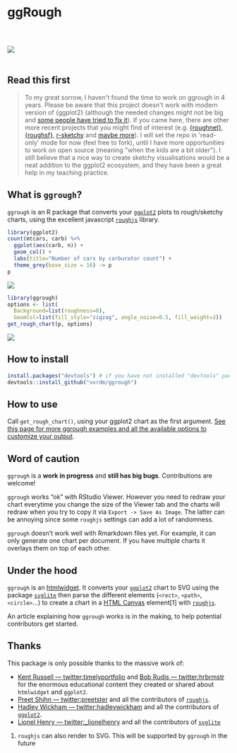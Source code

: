 ggRough
================

<!-- README.md is generated from README.Rmd. Please edit that file -->

<img style="margin:40px 0 20px 0;" src="https://raw.githubusercontent.com/xvrdm/ggrough/master/docs/reference/figures/title.png" />

## Read this first

> To my great sorrow, I haven't found the time to work on ggrough in 4 years. Please be aware that this project doesn't work with modern version of {ggplot2} (although the needed changes might not be big and [some people have tried to fix it](https://stackoverflow.com/questions/tagged/ggrough)). If you came here, there are other more recent projects that you might find of interest (e.g. [{roughnet}](https://github.com/schochastics/roughnet), [{roughsf}](https://github.com/schochastics/roughsf), [r-sketchy](https://github.com/sieste/r-sketchy) and [maybe more](https://github.com/search?q=rough+language%3Ar&type=repositories)). I will set the repo in 'read-only' mode for now (feel free to fork), until I have more opportunities to work on open source (meaning "when the kids are a bit older"). I still believe that a nice way to create sketchy visualisations would be a neat addition to the ggplot2 ecosystem, and they have been a great help in my teaching practice.

## What is `ggrough`?

`ggrough` is an R package that converts your
[`ggplot2`](http://ggplot2.tidyverse.org) plots to rough/sketchy charts,
using the excellent javascript [`roughjs`](http://roughjs.com) library.

``` r
library(ggplot2)
count(mtcars, carb) %>%
  ggplot(aes(carb, n)) +
  geom_col() + 
  labs(title="Number of cars by carburator count") + 
  theme_grey(base_size = 16) -> p 
p
```

![](README_files/figure-gfm/cars-1.png)<!-- -->

``` r
library(ggrough)
options <- list(
  Background=list(roughness=8),
  GeomCol=list(fill_style="zigzag", angle_noise=0.5, fill_weight=2))
get_rough_chart(p, options)
```

![](https://raw.githubusercontent.com/xvrdm/ggrough/master/man/figures/homepage_eg.png)

## How to install

``` r
install.packages("devtools") # if you have not installed "devtools" package
devtools::install_github("xvrdm/ggrough")
```

## How to use

Call `get_rough_chart()`, using your ggplot2 chart as the first
argument. [See this page for more ggrough examples and all the available
options to customize your
output](https://xvrdm.github.io/ggrough/articles/Customize%20chart.html).

## Word of caution

`ggrough` is a **work in progress** and **still has big bugs**.
Contributions are welcome\!

`ggrough` works “ok” with RStudio Viewer. However you need to redraw
your chart everytime you change the size of the Viewer tab and the
charts will redraw when you try to copy it via `Export -> Save As
Image`. The latter can be annoying since some `roughjs` settings can add
a lot of randomness.

`ggrough` doesn’t work well with Rmarkdown files yet. For example, it
can only generate one chart per document. If you have multiple charts it
overlays them on top of each other.

## Under the hood

`ggrough` is an [htmlwidget](http://htmlwidgets.org). It converts your
[`ggplot2`](http://ggplot2.tidyverse.org) chart to SVG using the package
[`svglite`](http://r-lib.github.io/svglite/) then parse the different
elements (`<rect>`, `<path>`, `<circle>`…) to create a chart in a [HTML
Canvas](https://developer.mozilla.org/en-US/docs/Web/API/Canvas_API/Tutorial)
element\[1\] with [`roughjs`](http://roughjs.com).

An article explaining how `ggrough` works is in the making, to help
potential contributors get started.

## Thanks

This package is only possible thanks to the massive work of:

  - [Kent Russell —
    twitter:timelyportfolio](https://twitter.com/timelyportfolio) and
    [Bob Rudis — twitter:hrbrmstr](https://twitter.com/hrbrmstr) for the
    enormous educational content they created or shared about
    `htmlwidget` and `ggplot2`.
  - [Preet Shihn — twitter:preetster](https://twitter.com/preetster) and
    all the contributors of [`roughjs`](http://roughjs.com).
  - [Hadley Wickham —
    twitter:hadleywickham](https://twitter.com/hadleywickham) and all
    the contributors of [`ggplot2`](http://ggplot2.tidyverse.org).
  - [Lionel Henry —
    twitter:\_lionelhenry](https://twitter.com/_lionelhenry) and all the
    contributors of [`svglite`](http://r-lib.github.io/svglite/)

<!-- end list -->

1.  `roughjs` can also render to SVG. This will be supported by
    `ggrough` in the future
